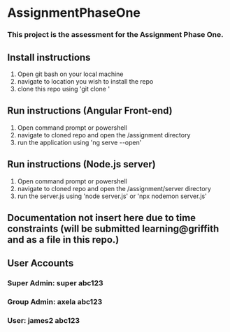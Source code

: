 # AssignmentPhaseOne
### This project is the assessment for the Assignment Phase One.

## Install instructions
1. Open git bash on your local machine
2. navigate to location you wish to install the repo
3. clone this repo using 'git clone <url>'
  
## Run instructions (Angular Front-end)
1. Open command prompt or powershell
2. navigate to cloned repo and open the /assignment directory
3. run the application using 'ng serve --open'

## Run instructions (Node.js server)
1. Open command prompt or powershell
2. navigate to cloned repo and open the /assignment/server directory
3. run the server.js using 'node server.js' or 'npx nodemon server.js'

## Documentation not insert here due to time constraints (will be submitted learning@griffith and as a file in this repo.)


## User Accounts
### Super Admin: super  abc123
### Group Admin: axela  abc123
### User: james2  abc123

